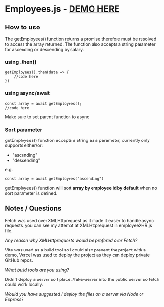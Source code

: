 # Employees.js - [DEMO HERE](https://employees-js.vercel.app)

## How to use

The getEmployees() function returns a promise therefore must be resolved to access the array returned. The function also accepts a string parameter for ascending or descending by salary.

### using .then()
```
getEmployees().then(data => {
    //code here
})
```

### using async/await
```
const array = await getEmployees();
//code here
```
Make sure to set parent function to async


### Sort parameter
getEmployees() function accepts a string as a parameter, currently only supports either/or:

* "ascending"
* "descending"

e.g.
```
const array = await getEmployees("ascending")
```

getEmployees() function will sort **array by employee id by default** when no sort parameter is defined.


## Notes / Questions

Fetch was used over XMLHttprequest as it made it easier to handle async requests, you can see my attempt at XMLHttprequest in employeeXHR.js file.

_Any reason why XMLHttprequests would be prefered over Fetch?_

Vite was used as a build tool so I could also present the project with a demo, Vercel was used to deploy the project as they can deploy private GitHub repos.

_What build tools are you using?_

Didn't deploy a server so I place ./fake-server into the public server so fetch could work locally.

_Would you have suggested I deploy the files on a server via Node or Express?_

